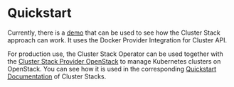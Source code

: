 # Quickstart

Currently, there is a [demo](https://github.com/SovereignCloudStack/cluster-stacks-demo) that can be used to see how the Cluster Stack approach can work. It uses the Docker Provider Integration for Cluster API.

For production use, the Cluster Stack Operator can be used together with the [Cluster Stack Provider OpenStack](https://github.com/SovereignCloudStack/cluster-stack-provider-openstack) to manage Kubernetes clusters on OpenStack. You can see how it is used in the corresponding [Quickstart Documentation](../../cluster-stacks/providers/openstack/quickstart.md) of Cluster Stacks.
